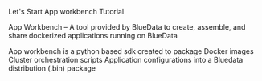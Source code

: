 Let's Start App workbench Tutorial 

App Workbench – A tool provided by BlueData to create, assemble, and share dockerized applications running on BlueData

App workbench is a python based sdk created to package
Docker images
Cluster orchestration scripts
Application configurations 
into a Bluedata distribution (.bin) package 
